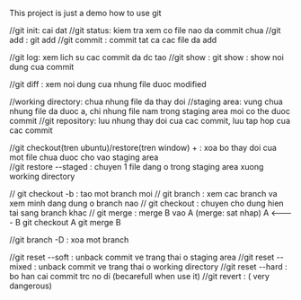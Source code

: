 This project is just a demo how to use git

//git init: cai dat
//git status: kiem tra xem co file nao da commit chua
//git add : git add <filename> 
//git commit : commit tat ca cac file da add

//git log: xem lich su cac commit da dc tao
//git show : git show <id cua commit> : show noi dung cua commit

//git diff : xem noi dung cua nhung file duoc modified


//working directory: chua nhung file da thay doi
//staging area: vung chua nhung file da duoc a, chi nhung file nam trong staging area moi co the duoc commit
//git repository: luu nhung thay doi cua cac commit, luu tap hop cua cac commit


//git checkout(tren ubuntu)/restore(tren window) + <fileName> : xoa bo thay doi cua mot file chua duoc cho vao staging area  
//git  restore --staged <fileName> :  chuyen 1 file dang o trong staging area xuong working directory


// 	git checkout -b <branch name>: tao mot branch moi
// git branch : xem cac branch va xem minh dang dung o branch nao
//	git checkout <branch name>: chuyen cho dung hien tai sang branch khac
// git merge : merge B vao A (merge: sat nhap)
A <---- B
git checkout A
git merge B

//git branch -D <branch name> : xoa mot branch

//git reset --soft <id commit> : unback commit ve trang thai o staging area
//git reset --mixed <id commit>: unback commit ve trang thai o working directory 
//git reset --hard <id commit> : bo han cai commit trc no di (becarefull when use it)
//git revert <commit name> : ( very dangerous)